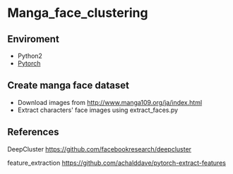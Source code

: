 # Manga_face_clustering

## Enviroment
 - Python2
 - [Pytorch](http://pytorch.org/)

## Create manga face dataset
* Download images from http://www.manga109.org/ja/index.html
* Extract characters' face images using extract_faces.py

## References

DeepCluster
https://github.com/facebookresearch/deepcluster

feature_extraction
https://github.com/achalddave/pytorch-extract-features
